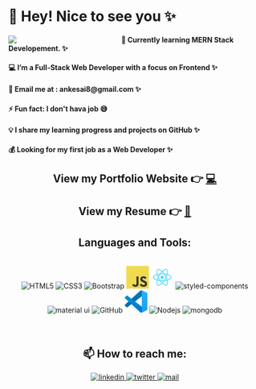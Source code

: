 

<!--
**ankesai8/ankesai8** is a ✨ _special_ ✨ repository because its `README.md` (this file) appears on your GitHub profile.

Here are some ideas to get you started:

- 🔭 I’m currently working on ...
- 🌱 I’m currently learning ...
- 👯 I’m looking to collaborate on ...
- 🤔 I’m looking for help with ...
- 💬 Ask me about ...
- 📫 How to reach me: ...
- 😄 Pronouns: ...
- ⚡ Fun fact: ...
-->
 <h1 align="left">👋 Hey! Nice to see you ✨</h1>
<div align="center">
  <img align="left" width="225" src="https://media.giphy.com/media/MPxg9U887PS0B8XT4J/giphy.gif" />
<div align="right" >
  <h4 align="left">🌱 Currently learning MERN Stack Developement. ✨</h4>
  <h4 align="left">💻 I’m a Full-Stack Web Developer with a focus on Frontend ✨ </h4>
  <h4 align="left">🤤 Email me at : ankesai8@gmail.com ✨ </h4>
  <h4 align="left">⚡ Fun fact: I don't hava job 😅 </h4>
  <h4 align="left">💡 I share my learning progress and projects on GitHub ✨</h4>
  <h4 align="left">💰 Looking for my first job as a Web Developer ✨</h4>
</div>
 
##
  
##  View my Portfolio Website 👉 [💻](https://anke-8-sai.netlify.app/)
  
##  View my Resume  👉 [📝](https://drive.google.com/file/d/1gF_oBIZjDfPl1lFaymNDn6jnZkqd1-Zg/view)

## Languages and Tools:
<br/>
  <img alt="HTML5" title="HTML" width="45px" src="https://img.icons8.com/color/48/000000/html-5.png"/>
  <img alt="CSS3" title="CSS" width="45px" src="https://img.icons8.com/color/48/000000/css3.png"/>
  <img alt="Bootstrap" title="Bootstrap" width="45px" src="https://img.icons8.com/color/48/000000/bootstrap.png"/>
  <img alt="JavaScript" title="JavaScript" width="45px" src="https://raw.githubusercontent.com/github/explore/80688e429a7d4ef2fca1e82350fe8e3517d3494d/topics/javascript/javascript.png" />
  <img alt="React" title="React" width="45px" src="https://raw.githubusercontent.com/github/explore/80688e429a7d4ef2fca1e82350fe8e3517d3494d/topics/react/react.png" />
  <img alt="styled-components" title="styled-components" width="45px" src="https://styled-components.com/logo.png"/>
  <img alt="material ui" title="Material UI" width="45px" src="https://img.icons8.com/color/48/000000/material-ui.png"/>
  <img alt="GitHub" title="GitHub" width="45px" src="https://img.icons8.com/github" />
  <img alt="Visual Studio Code" title="VS Code" width="45px" src="https://raw.githubusercontent.com/github/explore/80688e429a7d4ef2fca1e82350fe8e3517d3494d/topics/visual-studio-code/visual-studio-code.png" />
  <img alt="Nodejs" title="Nodejs" width="45px" src="https://img.icons8.com/color/54087/nodejs.png" />
  <img alt="mongodb" title="MongoDB" width="45px" src="https://img.icons8.com/color/48/000000/mongodb.png"/>

    
<br/>
<br/>
<br/>

##
 
## 📫 How to reach me: 
<div align="center">
  <a href="https://www.linkedin.com/in/anke-saiprasad-b5594a22a/">
    <img alt="linkedin" title="LinkedIn" width="65px" src="https://user-images.githubusercontent.com/64198045/143304055-362fe9e0-c016-4e1f-8cd3-1488ccafaa48.gif"/>
  </a>
  <a href="https://twitter.com/saiprasad_264">
   <img alt="twitter" title="Twitter" width="65px" src="https://user-images.githubusercontent.com/64198045/143304072-86665c35-b343-46fe-984c-93aec4b8e323.gif" />
  </a> 
  <a href="mailto:ankesai8@gmail.com">
   <img alt="mail" title="Mail" width="65px" src="https://c.tenor.com/DM_1ESTpyF8AAAAC/gmail.gif" />
  </a>

</div>

</div>
